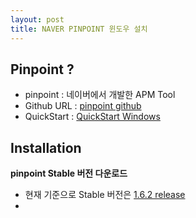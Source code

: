```yaml
---
layout: post
title: NAVER PINPOINT 윈도우 설치
---
```


## Pinpoint ?
* pinpoint : 네이버에서 개발한 APM Tool
* Github URL : [pinpoint github](https://github.com/naver/pinpoint)
* QuickStart : [QuickStart Windows](https://github.com/naver/pinpoint/blob/master/quickstart/README.Win.ko.md)


## Installation
**pinpoint Stable 버전 다운로드** 

* 현재 기준으로 Stable 버전은 [1.6.2 release](https://github.com/naver/pinpoint/releases/tag/1.6.2)
* 